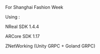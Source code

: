For Shanghai Fashion Week

Using : 

NReal SDK 1.4.4

ARCore SDK 1.17

ZNetWorking (Unity GRPC + Goland GRPC)
